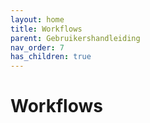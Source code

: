 ```yaml
---
layout: home
title: Workflows
parent: Gebruikershandleiding
nav_order: 7
has_children: true
---
```


# Workflows


